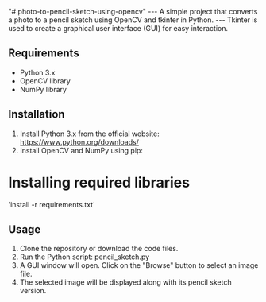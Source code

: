 "# photo-to-pencil-sketch-using-opencv" 
--- A simple project that converts a photo to a pencil sketch using OpenCV and tkinter in Python.
--- Tkinter is used to create a graphical user interface (GUI) for easy interaction.
## Requirements
- Python 3.x
- OpenCV library
- NumPy library
## Installation
1. Install Python 3.x from the official website: https://www.python.org/downloads/
2. Install OpenCV and NumPy using pip:
# Installing required libraries
'install -r requirements.txt'

## Usage
1. Clone the repository or download the code files.
2. Run the Python script: pencil_sketch.py
3. A GUI window will open. Click on the "Browse" button to select an image file.
4. The selected image will be displayed along with its pencil sketch version.